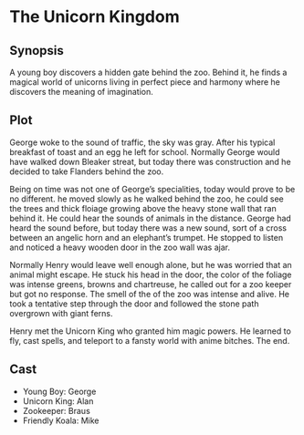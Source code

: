 # The Unicorn Kingdom

## Synopsis

A young boy discovers a hidden gate behind the zoo.
Behind it, he finds a magical world of unicorns living in perfect piece and harmony where he discovers the meaning of imagination.

## Plot

George woke to the sound of traffic, the sky was gray.
After his typical breakfast of toast and an egg he left for school.
Normally George would have walked down Bleaker streat, but today there was construction and he decided to take Flanders behind the zoo.

Being on time was not one of George’s specialities, today would prove to be no different.
he moved slowly as he walked behind the zoo, he could see the trees and thick floiage growing above the heavy stone wall that ran behind it. He could hear the sounds of animals in the distance.
George had heard the sound before, but today there was a new sound, sort of a cross between an angelic horn and an elephant’s trumpet.
He stopped to listen and noticed a heavy wooden door in the zoo wall was ajar.

Normally Henry would leave well enough alone, but he was worried that an animal might escape.
He stuck his head in the door, the color of the foliage was intense greens, browns and chartreuse, he called out for a zoo keeper but got no response.
The smell of the of the zoo was intense and alive.
He took a tentative step through the door and followed the stone path overgrown with giant ferns.

Henry met the Unicorn King who granted him magic powers. He learned to fly, cast spells, and teleport to a fansty world with anime bitches. 
The end.

## Cast

* Young Boy: George
* Unicorn King: Alan
* Zookeeper: Braus
* Friendly Koala: Mike
